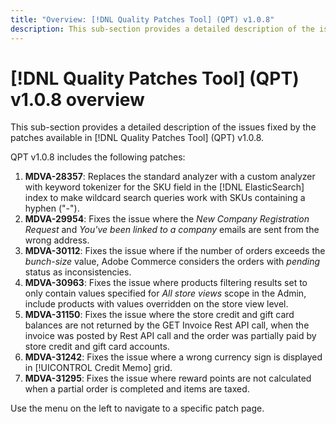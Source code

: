 ```yaml
---
title: "Overview: [!DNL Quality Patches Tool] (QPT) v1.0.8"
description: This sub-section provides a detailed description of the issues fixed by the patches available in [!DNL Quality Patches Tool] (QPT) v1.0.8.
---
```

# [!DNL Quality Patches Tool] (QPT) v1.0.8 overview

This sub-section provides a detailed description of the issues fixed by the patches available in [!DNL Quality Patches Tool] (QPT) v1.0.8.

QPT v1.0.8 includes the following patches:

1. **MDVA-28357**: Replaces the standard analyzer with a custom analyzer with keyword tokenizer for the SKU field in the [!DNL ElasticSearch] index to make wildcard search queries work with SKUs containing a hyphen ("-").
1. **MDVA-29954**: Fixes the issue where the *New Company Registration Request* and *You've been linked to a company* emails are sent from the wrong address.
1. **MDVA-30112**: Fixes the issue where if the number of orders exceeds the *bunch-size* value, Adobe Commerce considers the orders with *pending* status as inconsistencies.
1. **MDVA-30963**: Fixes the issue where products filtering results set to only contain values specified for *All store views* scope in the Admin, include products with values overridden on the store view level.
1. **MDVA-31150**: Fixes the issue where the store credit and gift card balances are not returned by the GET Invoice Rest API call, when the invoice was posted by Rest API call and the order was partially paid by store credit and gift card accounts.
1. **MDVA-31242**: Fixes the issue where a wrong currency sign is displayed in [!UICONTROL Credit Memo] grid.
1. **MDVA-31295**: Fixes the issue where reward points are not calculated when a partial order is completed and items are taxed.

Use the menu on the left to navigate to a specific patch page.

